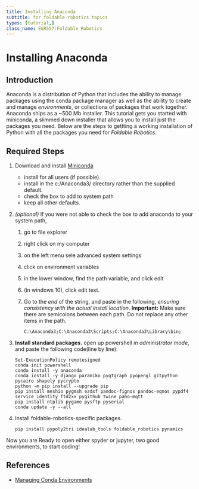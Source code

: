 ```yaml
---
title: Installing Anaconda
subtitle: for foldable robotics topics
types: [tutorial,] 
class_name: EGR557:Foldable Robotics
---
```


# Installing Anaconda

## Introduction

Anaconda is a distribution of Python that includes the ability to manage packages using the conda package manager as well as the ability to create and manage _environments_, or collections of packages that work together.  Anaconda ships as a ~500 Mb installer.  This tutorial gets you started with miniconda, a slimmed down installer that allows you to install just the packages you need.  Below are the steps to gettting a working installation of Python with all the packages you need for _Foldable Robotics_.

<!--
## Optional Prerequisites
1. Install Virtualbox
1. Download Windows from [MyApps](https://myapps.asu.edu)
1. [Miktex](https://miktex.org/download).  This is required to save jupyter files directly to pdf.
-->
## Required Steps

1. Download and install [Miniconda](https://repo.continuum.io/miniconda/Miniconda3-latest-Windows-x86_64.exe)
    * install for all users (if possible).
    * install in the c:/Anaconda3/ directory rather than the supplied default.
    * check the box to add to system path
    * keep all other defaults.
1. _(optional)_ If you were not able to check the box to add anaconda to your system path,  
    1. go to file explorer
    1. right click on my computer
    1. on the left menu sele advanced system settings
    1. click on environment variables
    1. in the lower window, find the path variable, and click edit
    1. (in windows 10), click edit text.
    1. Go to the *end* of the string, and paste in the following, _ensuring consistency with the actual install location_.  **Important:** Make sure there are semicolons between each path.  Do not replace any other items in the path. 
     
        ```
        C:\Anaconda3;C:\Anaconda3\Scripts;C:\Anaconda3\Library\bin;
        ```

1. **Install standard packages.** open up powershell *in administrator mode*, and paste the following code(line by line):

    ```
    Set-ExecutionPolicy remotesigned
    conda init powershell
    conda install -y anaconda
    conda install -y django paramiko pyqtgraph pyopengl gitpython pycairo shapely pycrypto
    python -m pip install --upgrade pip
    pip install meshio pygmsh ezdxf pandoc-fignos pandoc-eqnos pypdf4 service_identity ftd2xx pygithub twine paho-mqtt
    pip install ntplib pygame pysftp pyserial
    conda update -y --all
    ```

1. Install foldable-robotics-specific packages.

    ```
    pip install pypoly2tri idealab_tools foldable_robotics pynamics
    ```


<!--
### Ubuntu Installation

#### Install Anaconda
1. Open a terminal window(ctrl+alt+T)
1. Paste the following code(line by line)

```bash
wget https://repo.continuum.io/miniconda/Miniconda3-latest-Linux-x86_64.sh -O miniconda.sh;
bash miniconda.sh -b -p $HOME/miniconda
export PATH="$HOME/miniconda/bin:$PATH"
echo "export PATH="$HOME/miniconda/bin:$PATH"" >> ~/.bashrc
conda update conda
conda install python=3.6 setuptools cython pyyaml numpy scipy spyder sympy
conda install pyopengl pyqt pyqtgraph matplotlib jupyter pillow lxml pandoc
conda install -c conda-forge shapely
pip install ezdxf imageio meshio 
pip install pypoly2tri idealab_tools foldable_robotics pynamics
```
-->

<!--
## Advanced: Creating a custom environment

An environment is a nice way to sandbox your install from perhaps other python projects which need different, conflicting packages.  If you want more control over your installation, do this instead of the default way of installing packages in your root installation.  [Learn More](http://conda.pydata.org/docs/using/envs.html).

### Windows

1. Open up cmd *in administrator mode*, and paste the following code(line by line):

```cmd
conda create -n myenvironmentname
activate myenvironmentname
conda update conda
conda install python=3.6 setuptools cython pyyaml numpy scipy spyder sympy
conda install pyopengl pyqt pyqtgraph matplotlib jupyter pillow lxml pandoc
conda install -c conda-forge shapely
pip install ezdxf imageio meshio 
pip install pypoly2tri idealab_tools foldable_robotics pynamics
```

### Ubuntu

```cmd
wget https://repo.continuum.io/miniconda/Miniconda3-latest-Linux-x86_64.sh -O miniconda.sh;
bash miniconda.sh -b -p $HOME/miniconda
export PATH="$HOME/miniconda/bin:$PATH"
echo "export PATH="$HOME/miniconda/bin:$PATH"" >> ~/.bashrc
conda update conda
conda install python=3.6 setuptools cython pyyaml numpy scipy spyder sympy
conda install pyopengl pyqt pyqtgraph matplotlib jupyter pillow lxml pandoc
conda install -c conda-forge shapely
pip install ezdxf imageio meshio 
pip install pypoly2tri idealab_tools foldable_robotics pynamics
```

### Using your custom environment

To activate your environment you have to type

```cmd
activate myenvironmentname
```

or, in Ubuntu,

```bash
source activate myenvironmentname
```

to use this environment.
-->
Now you are Ready to open either spyder or jupyter, two good environments, to start coding!

## References
* [Managing Conda Environments](https://docs.conda.io/projects/conda/en/latest/user-guide/tasks/manage-environments.html)
